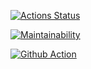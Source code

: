 
[![Actions Status](https://github.com/Mediolan/frontend-project-lvl1/workflows/hexlet-check/badge.svg)](https://github.com/Mediolan/frontend-project-lvl1/actions)

[![Maintainability](https://api.codeclimate.com/v1/badges/a99a88d28ad37a79dbf6/maintainability)](https://codeclimate.com/github/Mediolan/frontend-project-lvl1/maintainability)

[![Github Action](https://github.com/Mediolan/frontend-project-lvl1/workflows/Super-Linter/badge.svg)](https://github.com/Mediolan/frontend-project-lvl1/actions)